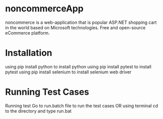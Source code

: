 # noncommerceApp
noncommerce is a web-application that is popular ASP.NET shopping cart in the world based on Microsoft technologies. Free and open-source eCommerce platform.

# Installation
using pip install python to install python
using pip install pytest to install pytest
using pip install selenium to install selenium web driver

# Running Test Cases
Running test Go to run.batch file to run the test cases OR using terminal cd to the directory and type run.bat

